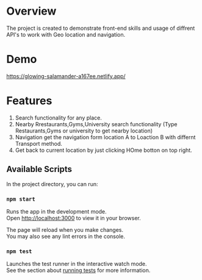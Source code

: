 # Overview

The project is created to demonstrate front-end skills and usage of diffrent API's to work with Geo location and navigation.

# Demo

https://glowing-salamander-a167ee.netlify.app/

# Features

1. Search functionality for any place.
2. Nearby Rrestaurants,Gyms,University search functionality (Type Restaurants,Gyms or university to get nearby location)
3. Navigation get the navigation form location A to Loaction B with differnt Transport method.
4. Get back to current location by just clicking HOme botton on top right.

## Available Scripts

In the project directory, you can run:

### `npm start`

Runs the app in the development mode.\
Open [http://localhost:3000](http://localhost:3000) to view it in your browser.

The page will reload when you make changes.\
You may also see any lint errors in the console.

### `npm test`

Launches the test runner in the interactive watch mode.\
See the section about [running tests](https://facebook.github.io/create-react-app/docs/running-tests) for more information.
